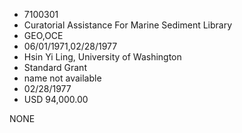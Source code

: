 * 7100301
* Curatorial Assistance For Marine Sediment Library
* GEO,OCE
* 06/01/1971,02/28/1977
* Hsin Yi Ling, University of Washington
* Standard Grant
*   name not available
* 02/28/1977
* USD 94,000.00

NONE